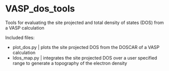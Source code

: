 # VASP_dos_tools
Tools for evaluating the site projected and total density of states (DOS) from a VASP calculation

Included files:
- plot_dos.py | plots the site projected DOS from the DOSCAR of a VASP calculation
- ldos_map.py | integrates the site projected DOS over a user specified range to generate a topography of the electron density
